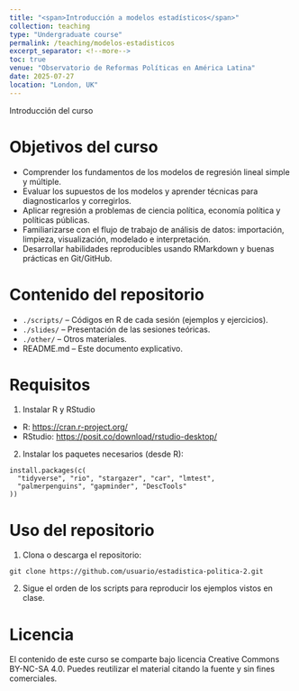 ```yaml
---
title: "<span>Introducción a modelos estadísticos</span>"
collection: teaching
type: "Undergraduate course"
permalink: /teaching/modelos-estadisticos
excerpt_separator: <!--more-->
toc: true
venue: "Observatorio de Reformas Políticas en América Latina"
date: 2025-07-27
location: "London, UK"
---
```


Introducción del curso
<!--more-->

# Objetivos del curso

-   Comprender los fundamentos de los modelos de regresión lineal simple y múltiple.
-   Evaluar los supuestos de los modelos y aprender técnicas para diagnosticarlos y corregirlos.
-   Aplicar regresión a problemas de ciencia política, economía política y políticas públicas.
-   Familiarizarse con el flujo de trabajo de análisis de datos: importación, limpieza, visualización, modelado e interpretación.
-   Desarrollar habilidades reproducibles usando RMarkdown y buenas prácticas en Git/GitHub.

# Contenido del repositorio

-   `./scripts/` – Códigos en R de cada sesión (ejemplos y ejercicios).
-   `./slides/` – Presentación de las sesiones teóricas.
-   `./other/` – Otros materiales.
-   README.md – Este documento explicativo.

# Requisitos

1. Instalar R y RStudio
   
-   R: https://cran.r-project.org/
-   RStudio: https://posit.co/download/rstudio-desktop/

2. Instalar los paquetes necesarios (desde R):
   
```
install.packages(c(
  "tidyverse", "rio", "stargazer", "car", "lmtest",
  "palmerpenguins", "gapminder", "DescTools"
))
```

# Uso del repositorio

1. Clona o descarga el repositorio:
   
```
git clone https://github.com/usuario/estadistica-politica-2.git
```

2. Sigue el orden de los scripts para reproducir los ejemplos vistos en clase.

# Licencia

El contenido de este curso se comparte bajo licencia Creative Commons BY-NC-SA 4.0. Puedes reutilizar el material citando la fuente y sin fines comerciales.
